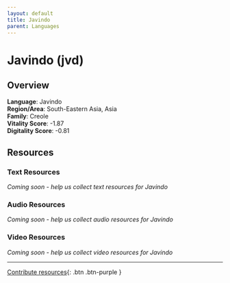 ```yaml
---
layout: default
title: Javindo
parent: Languages
---
```


# Javindo (jvd)

## Overview

**Language**: Javindo  
**Region/Area**: South-Eastern Asia, Asia  
**Family**: Creole  
**Vitality Score**: -1.87  
**Digitality Score**: -0.81  

## Resources

### Text Resources
*Coming soon - help us collect text resources for Javindo*

### Audio Resources
*Coming soon - help us collect audio resources for Javindo*

### Video Resources
*Coming soon - help us collect video resources for Javindo*

---

[Contribute resources](https://fairtrain.github.io/){: .btn .btn-purple }
